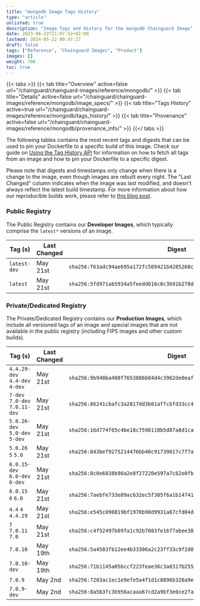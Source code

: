 ```yaml
---
title: "mongodb Image Tags History"
type: "article"
unlisted: true
description: "Image Tags and History for the mongodb Chainguard Image"
date: 2023-06-22T11:07:52+02:00
lastmod: 2024-05-22 00:47:17
draft: false
tags: ["Reference", "Chainguard Images", "Product"]
images: []
weight: 700
toc: true
---
```


{{< tabs >}}
{{< tab title="Overview" active=false url="/chainguard/chainguard-images/reference/mongodb/" >}}
{{< tab title="Details" active=false url="/chainguard/chainguard-images/reference/mongodb/image_specs/" >}}
{{< tab title="Tags History" active=true url="/chainguard/chainguard-images/reference/mongodb/tags_history/" >}}
{{< tab title="Provenance" active=false url="/chainguard/chainguard-images/reference/mongodb/provenance_info/" >}}
{{</ tabs >}}

The following tables contains the most recent tags and digests that can be used to pin your Dockerfile to a specific build of this image. Check our guide on [Using the Tag History API](/chainguard/chainguard-images/using-the-tag-history-api/) for information on how to fetch all tags from an image and how to pin your Dockerfile to a specific digest.

Please note that digests and timestamps only change when there is a change to the image, even though images are rebuilt every night. The "Last Changed" column indicates when the image was last modified, and doesn't always reflect the latest build timestamp. For more information about how our reproducible builds work, please refer to [this blog post](https://www.chainguard.dev/unchained/reproducing-chainguards-reproducible-image-builds).

### Public Registry
The Public Registry contains our **Developer Images**, which typically comprise the `latest*` versions of an image.

| Tag (s)       | Last Changed | Digest                                                                    |
|---------------|--------------|---------------------------------------------------------------------------|
|  `latest-dev` | May 21st     | `sha256:f63adc94ae695a172fc509421b4285268c7b9d6355e18c05800ea799b40ffa5c` |
|  `latest`     | May 21st     | `sha256:5fd971ab5934a5feedd016c0c3b91b278d5b24ebac7ba011387d7cb3ce6920e5` |


### Private/Dedicated Registry
The Private/Dedicated Registry contains our **Production Images**, which include all versioned tags of an image and special images that are not available in the public registry (including FIPS images and other custom builds).

| Tag (s)                         | Last Changed | Digest                                                                    |
|---------------------------------|--------------|---------------------------------------------------------------------------|
|  `4.4.29-dev` `4.4-dev` `4-dev` | May 21st     | `sha256:9b940ba408f7653886b84d4c3962de0eaff7d215048018dc74683de86d303f91` |
|  `7-dev` `7.0-dev` `7.0.11-dev` | May 21st     | `sha256:86241cbafc3a2817dd3b01affcbfd33cc475c6a57c4791d80410793cbcd09cd8` |
|  `5.0.26-dev` `5.0-dev` `5-dev` | May 21st     | `sha256:16d774f65c4be18c7598118b5d87a8d1ca2f02b7088d5803f2622daef3f6fb15` |
|  `5.0.26` `5` `5.0`             | May 21st     | `sha256:843bef9275214476bb40c91739017c7f7a298a3771477f5b3486ffc6ce75cd77` |
|  `6.0.15-dev` `6.0-dev` `6-dev` | May 21st     | `sha256:8c0e6838b90a2e8f27220e597a7c82e0fb4874a6c5d3ee68af77e3a11aebae19` |
|  `6.0.15` `6` `6.0`             | May 21st     | `sha256:7aebfe733e09ac632ec5f305f6a1b147410cd1c6f26211ee94277af8354142da` |
|  `4.4` `4` `4.4.29`             | May 21st     | `sha256:e545c090819bf1970b90d9931a67cfd04d43ae5c75e9fecbd434185623df6892` |
|  `7` `7.0.11` `7.0`             | May 21st     | `sha256:c4f52497b09fa1c92b7083fe16f7abee38e21fd4135d23778299ca72e8fad3bd` |
|  `7.0.10`                       | May 19th     | `sha256:5a4583fb12ee4b33306a2c23ff33c9f2d04e6d1c7580703850928abf50de5dcf` |
|  `7.0.10-dev`                   | May 19th     | `sha256:71b1145a05bccf223feae36c3a8317b255b7e07fc32ad186c80134aa2dcf523f` |
|  `7.0.9`                        | May 2nd      | `sha256:7203ac1ec1e9efe5a4f1d1c8896b326a9ea20835778f45f06e83cec0c7f5a09b` |
|  `7.0.9-dev`                    | May 2nd      | `sha256:8a5b3fc3b956acaaa67cd2a9bf3e0ce2faac857c5fd4d7476f9b53dff5f61367` |

